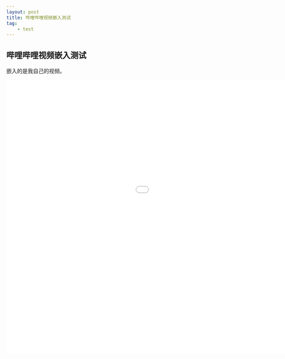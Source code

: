 ```yaml
---
layout: post
title: 哔哩哔哩视频嵌入测试
tag: 
    - test
---
```


## 哔哩哔哩视频嵌入测试

嵌入的是我自己的视频。
<div class="video">
<iframe src="//player.bilibili.com/player.html?aid=56322306&cid=98431211&page=1" style="width:1280;height:720" scrolling="no" border="0" frameborder="no" framespacing="0" allowfullscreen="true"> </iframe>
</div>
